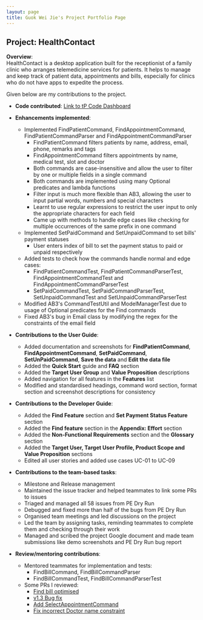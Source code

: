 ```yaml
---
layout: page
title: Guok Wei Jie's Project Portfolio Page
---
```


## Project: HealthContact
**Overview**: <br>
HealthContact is a desktop application built for the receptionist of a family clinic who arranges telemedicine services for patients.
It helps to manage and keep track of patient data, appointments and bills, especially for clinics who do not have apps to expedite the process.

Given below are my contributions to the project.

* __Code contributed__:
[Link to tP Code Dashboard](https://nus-cs2103-ay2223s1.github.io/tp-dashboard/?search=guokweijie&breakdown=true&sort=groupTitle&sortWithin=title&since=2022-09-16&timeframe=commit&mergegroup=&groupSelect=groupByRepos&checkedFileTypes=docs~functional-code~test-code~other&tabOpen=true&tabType=authorship&tabAuthor=guokweijie&tabRepo=AY2223S1-CS2103T-W08-1%2Ftp%5Bmaster%5D&authorshipIsMergeGroup=false&authorshipFileTypes=docs~functional-code~test-code&authorshipIsBinaryFileTypeChecked=false&authorshipIsIgnoredFilesChecked=false)


* __Enhancements implemented__:
  * Implemented FindPatientCommand, FindAppointmentCommand, FindPatientCommandParser and FindAppointmentCommandParser
    * FindPatientCommand filters patients by name, address, email, phone, remarks and tags
    * FindAppointmentCommand filters appointments by name, medical test, slot and doctor
    * Both commands are case-insensitive and allow the user to filter by one or multiple fields in a single command
    * Both commands are implemented using many Optional predicates and lambda functions
    * Filter input is much more flexible than AB3, allowing the user to input partial words, numbers and special characters
    * Learnt to use regular expressions to restrict the user input to only the appropriate characters for each field
    * Came up with methods to handle edge cases like checking for multiple occurrences of the same prefix in one command
  * Implemented SetPaidCommand and SetUnpaidCommand to set bills' payment statuses
    * User enters index of bill to set the payment status to paid or unpaid respectively
  * Added tests to check how the commands handle normal and edge cases:
    * FindPatientCommandTest, FindPatientCommandParserTest, FindAppointmentCommandTest and FindAppointmentCommandParserTest
    * SetPaidCommandTest, SetPaidCommandParserTest, SetUnpaidCommandTest and SetUnpaidCommandParserTest
  * Modified AB3's CommandTestUtil and ModelManagerTest due to usage of Optional predicates for the Find commands
  * Fixed AB3's bug in Email class by modifying the regex for the constraints of the email field <br>


* __Contributions to the User Guide__:
  * Added documentation and screenshots for __FindPatientCommand__, __FindAppointmentCommand__, __SetPaidCommand__, __SetUnPaidCommand__, __Save the data__ and __Edit the data file__
  * Added the __Quick Start__ guide and __FAQ__ section
  * Added the __Target User Group__ and __Value Proposition__ descriptions
  * Added navigation for all features in the __Features__ list
  * Modified and standardised headings, command word section, format section and screenshot descriptions for consistency


* __Contributions to the Developer Guide__:
  * Added the __Find Feature__ section and __Set Payment Status Feature__ section
  * Added the __Find feature__ section in the __Appendix: Effort__ section
  * Added the __Non-Functional Requirements__ section and the __Glossary__ section
  * Added the __Target User, Target User Profile, Product Scope and Value Proposition__ sections
  * Edited all user stories and added use cases UC-01 to UC-09

* __Contributions to the team-based tasks__:
  * Milestone and Release management
  * Maintained the issue tracker and helped teammates to link some PRs to issues
  * Triaged and managed all 58 issues from PE Dry Run
  * Debugged and fixed more than half of the bugs from PE Dry Run
  * Organised team meetings and led discussions on the project
  * Led the team by assigning tasks, reminding teammates to complete them and checking through their work
  * Managed and scribed the project Google document and made team submissions like demo screenshots and PE Dry Run bug report


* __Review/mentoring contributions__:
  * Mentored teammates for implementation and tests:
    * FindBillCommand, FindBillCommandParser
    * FindBillCommandTest, FindBillCommandParserTest
  * Some PRs I reviewed:
    * [Find bill optimised](https://github.com/AY2223S1-CS2103T-W08-1/tp/pull/158)
    * [v1.3 Bug fix](https://github.com/AY2223S1-CS2103T-W08-1/tp/pull/167)
    * [Add SelectAppointmentCommand](https://github.com/AY2223S1-CS2103T-W08-1/tp/pull/123)
    * [Fix incorrect Doctor name constraint](https://github.com/AY2223S1-CS2103T-W08-1/tp/pull/257)
